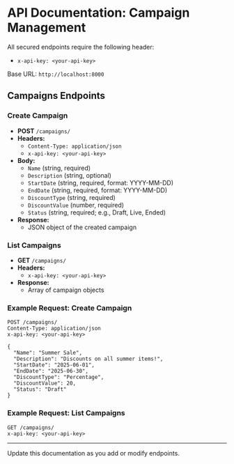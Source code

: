 # API Documentation: Campaign Management

All secured endpoints require the following header:
- `x-api-key: <your-api-key>`

Base URL: `http://localhost:8000`

## Campaigns Endpoints

### Create Campaign
- **POST** `/campaigns/`
- **Headers:**
  - `Content-Type: application/json`
  - `x-api-key: <your-api-key>`
- **Body:**
  - `Name` (string, required)
  - `Description` (string, optional)
  - `StartDate` (string, required, format: YYYY-MM-DD)
  - `EndDate` (string, required, format: YYYY-MM-DD)
  - `DiscountType` (string, required)
  - `DiscountValue` (number, required)
  - `Status` (string, required; e.g., Draft, Live, Ended)
- **Response:**
  - JSON object of the created campaign

### List Campaigns
- **GET** `/campaigns/`
- **Headers:**
  - `x-api-key: <your-api-key>`
- **Response:**
  - Array of campaign objects

### Example Request: Create Campaign
```http
POST /campaigns/
Content-Type: application/json
x-api-key: <your-api-key>

{
  "Name": "Summer Sale",
  "Description": "Discounts on all summer items!",
  "StartDate": "2025-06-01",
  "EndDate": "2025-06-30",
  "DiscountType": "Percentage",
  "DiscountValue": 20,
  "Status": "Draft"
}
```

### Example Request: List Campaigns
```http
GET /campaigns/
x-api-key: <your-api-key>
```

---
Update this documentation as you add or modify endpoints.

